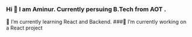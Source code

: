 ### Hi 👋 I am Aminur. Currently persuing B.Tech from AOT . 
🌱 I’m currently learning React and Backend.
###🔭 I’m currently working on a React project
<!--
**AMIN34/AMIN34** is a ✨ _special_ ✨ repository because its `README.md` (this file) appears on your GitHub profile.

Here are some ideas to get you started:

- 🔭 I’m currently working on ...
- 🌱 I’m currently learning ...
- 👯 I’m looking to collaborate on ...
- 🤔 I’m looking for help with ...
- 💬 Ask me about ...
- 📫 How to reach me: ...
- 😄 Pronouns: ...
- ⚡ Fun fact: ...
-->
